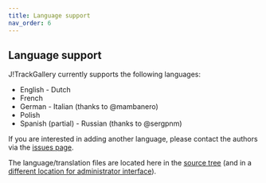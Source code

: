 ```yaml
---
title: Language support
nav_order: 6
---
```

## Language support

J!TrackGallery currently supports the following languages:
   - English
	- Dutch
   - French
   - German
	- Italian (thanks to @mambanero)
   - Polish
   - Spanish (partial)
	- Russian (thanks to @sergpnm)

If you are interested in adding another language, please contact the authors via the [issues page](https://github.com/mastervanleeuwen/J-TrackGallery/issues).

The language/translation files are located here in the [source tree](https://github.com/mastervanleeuwen/J-TrackGallery/tree/master/components/com_jtg/language) 
(and in a [different location for administrator interface](https://github.com/mastervanleeuwen/J-TrackGallery/tree/master/administrator/components/com_jtg/language)).
